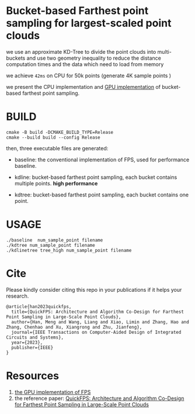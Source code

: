 # Bucket-based Farthest point sampling for largest-scaled point clouds

we use an approximate KD-Tree to divide the point clouds into multi-buckets and use two geometry inequality to reduce the distance computation times and the data which need to load from memory

we achieve  `42ms` on CPU for 50k points (generate 4K sample points )

we present the CPU implementation and [GPU implementation](https://github.com/hanm2019/FPS_GPU) of bucket-based farthest point sampling.



# BUILD

```
cmake -B build -DCMAKE_BUILD_TYPE=Release
cmake --build build --config Release

```

 then, three executable files are generated:

* baseline: the conventional implementation of  FPS, used for performance baseline.

* kdline: bucket-based farthest point sampling, each bucket contains multiple points.  **high performance** 

*  kdtree: bucket-based farthest point sampling, each bucket contains one point. 

  

# USAGE

```
./baseline  num_sample_point filename
./kdtree num_sample_point filename
./kdlinetree tree_high num_sample_point filename
```

# Cite

Please kindly consider citing this repo in your publications if it helps your research.

```
@article{han2023quickfps,
  title={QuickFPS: Architecture and Algorithm Co-Design for Farthest Point Sampling in Large-Scale Point Clouds},
  author={Han, Meng and Wang, Liang and Xiao, Limin and Zhang, Hao and Zhang, Chenhao and Xu, Xiangrong and Zhu, Jianfeng},
  journal={IEEE Transactions on Computer-Aided Design of Integrated Circuits and Systems},
  year={2023},
  publisher={IEEE}
}
```

# Resources
1. [the GPU implementation of FPS](https://github.com/hanm2019/FPS_GPU)
2. the reference paper: [QuickFPS: Architecture and Algorithm Co-Design for Farthest Point Sampling in Large-Scale Point Clouds](https://ieeexplore.ieee.org/abstract/document/10122654)
